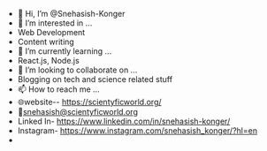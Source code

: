 - 👋 Hi, I’m @Snehasish-Konger
- 👀 I’m interested in ...
- Web Development
- Content writing
- 🌱 I’m currently learning ...
- React.js, Node.js
- 💞️ I’m looking to collaborate on ...
- Blogging on tech and science related stuff
- 📫 How to reach me ...
- 🌐website-- https://scientyficworld.org/
- 📧snehasish@scientyficworld.org
- Linked In- https://www.linkedin.com/in/snehasish-konger/
- Instagram- https://www.instagram.com/snehasish_konger/?hl=en
- 

<!---
Snehasish-Konger/Snehasish-Konger is a ✨ special ✨ repository because its `README.md` (this file) appears on your GitHub profile.
You can click the Preview link to take a look at your changes.
--->
